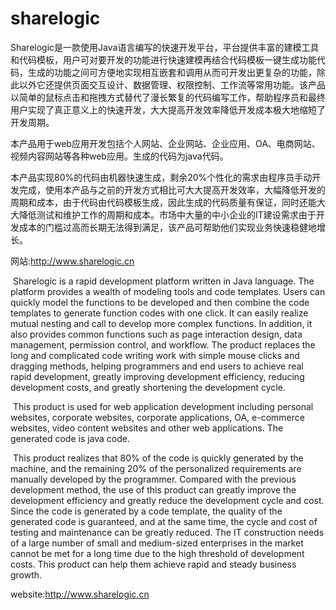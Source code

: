 # sharelogic
​   Sharelogic是一款使用Java语言编写的快速开发平台，平台提供丰富的建模工具和代码模板，用户可对要开发的功能进行快速建模再结合代码模板一键生成功能代码，生成的功能之间可方便地实现相互嵌套和调用从而可开发出更复杂的功能，除此以外它还提供页面交互设计、数据管理、权限控制、工作流等常用功能。该产品以简单的鼠标点击和拖拽方式替代了漫长繁复的代码编写工作，帮助程序员和最终用户实现了真正意义上的快速开发，大大提高开发效率降低开发成本极大地缩短了开发周期。

​   本产品用于web应用开发包括个人网站、企业网站、企业应用、OA、电商网站、视频内容网站等各种web应用。生成的代码为java代码。

​   本产品实现80%的代码由机器快速生成，剩余20%个性化的需求由程序员手动开发完成，使用本产品与之前的开发方式相比可大大提高开发效率，大幅降低开发的周期和成本，由于代码由代码模板生成，因此生成的代码质量有保证，同时还能大大降低测试和维护工作的周期和成本。市场中大量的中小企业的IT建设需求由于开发成本的门槛过高而长期无法得到满足，该产品可帮助他们实现业务快速稳健地增长。

网站:http://www.sharelogic.cn



​    Sharelogic is a rapid development platform written in Java language. The platform provides a wealth of modeling tools and code templates. Users can quickly model the functions to be developed and then combine the code templates to generate function codes with one click. It can easily realize mutual nesting and call to develop more complex functions. In addition, it also provides common functions such as page interaction design, data management, permission control, and workflow. The product replaces the long and complicated code writing work with simple mouse clicks and dragging methods, helping programmers and end users to achieve real rapid development, greatly improving development efficiency, reducing development costs, and greatly shortening the development cycle.

​    This product is used for web application development including personal websites, corporate websites, corporate applications, OA, e-commerce websites, video content websites and other web applications. The generated code is java code.

​    This product realizes that 80% of the code is quickly generated by the machine, and the remaining 20% ​​of the personalized requirements are manually developed by the programmer. Compared with the previous development method, the use of this product can greatly improve the development efficiency and greatly reduce the development cycle and cost. Since the code is generated by a code template, the quality of the generated code is guaranteed, and at the same time, the cycle and cost of testing and maintenance can be greatly reduced. The IT construction needs of a large number of small and medium-sized enterprises in the market cannot be met for a long time due to the high threshold of development costs. This product can help them achieve rapid and steady business growth.

website:http://www.sharelogic.cn
